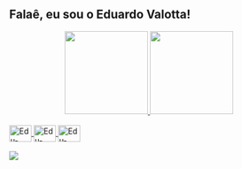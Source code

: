 ## Falaê, eu sou o Eduardo Valotta! ##
<div align="center">
  <a href="https://github.com/evalottabr">
  <img height="150em" src="https://github-readme-stats.vercel.app/api?username=evalottabr&show_icons=true&theme=dracula&include_all_commits=true&count_private=true"/>
  <img height="150em" src="https://github-readme-stats.vercel.app/api/top-langs/?username=evalottabr&layout=compact&langs_count=7&theme=dracula"/>
</div>

<div style="display: inline_block"><br>
  <img align="center" alt="Edu-Dart" height="30" width="40" src="https://cdn.jsdelivr.net/gh/devicons/devicon/icons/dart/dart-original.svg">
  <img align="center" alt="Edu-Flutter" height="30" width="40" src="https://cdn.jsdelivr.net/gh/devicons/devicon/icons/flutter/flutter-original.svg">
  <img align="center" alt="Edu-Firebase" height="30" width="40" src="https://cdn.jsdelivr.net/gh/devicons/devicon/icons/firebase/firebase-plain.svg">
  
<br>
<br>
  
<div>
  <a href="https://www.linkedin.com/in/valottabr" target="_blank"><img src="https://img.shields.io/badge/-LinkedIn-%230077B5?style=for-the-badge&logo=linkedin&logoColor=white" target="_blank"></a> 
</div>
  
